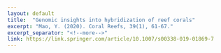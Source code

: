 ```yaml
---
layout: default
title:  "Genomic insights into hybridization of reef corals"
excerpt: "Mao, Y. (2020). Coral Reefs, 39(1), 61-67."
excerpt_separator: "<!--more-->"
link: https://link.springer.com/article/10.1007/s00338-019-01869-7
--- 
```

